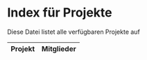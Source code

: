 # Index für Projekte
Diese Datei listet alle verfügbaren Projekte auf

|Projekt|Mitglieder|
|---|---|
